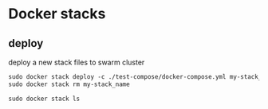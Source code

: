# Docker stacks


## deploy
deploy a new stack files to swarm cluster
```txt
sudo docker stack deploy -c ./test-compose/docker-compose.yml my-stack_name
sudo docker stack rm my-stack_name

sudo docker stack ls
```
